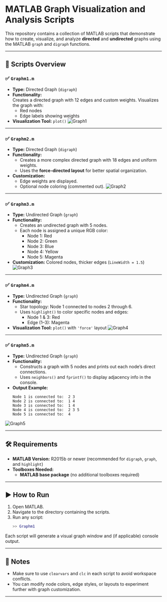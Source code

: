 # MATLAB Graph Visualization and Analysis Scripts

This repository contains a collection of MATLAB scripts that demonstrate how to create, visualize, and analyze **directed** and **undirected** graphs using the MATLAB `graph` and `digraph` functions.

---

## 📁 Scripts Overview

### ✅ `Graphm1.m`
- **Type:** Directed Graph (`digraph`)
- **Functionality:**  
  Creates a directed graph with 12 edges and custom weights. Visualizes the graph with:
  - Red nodes
  - Edge labels showing weights
- **Visualization Tool:** `plot()`
![Graph1](https://github.com/user-attachments/assets/03339d5f-0c1b-479e-90b8-ed2d82c32bfc)

---

### ✅ `Graphm2.m`
- **Type:** Directed Graph (`digraph`)
- **Functionality:**
  - Creates a more complex directed graph with 18 edges and uniform weights.
  - Uses the **force-directed layout** for better spatial organization.
- **Customization:**
  - Edge weights are displayed.
  - Optional node coloring (commented out).
![Graph2](https://github.com/user-attachments/assets/2c0c4b0f-42b0-41b7-93a2-d647ee1db10a)

---

### ✅ `Graphm3.m`
- **Type:** Undirected Graph (`graph`)
- **Functionality:**
  - Creates an undirected graph with 5 nodes.
  - Each node is assigned a unique RGB color:
    - Node 1: Red
    - Node 2: Green
    - Node 3: Blue
    - Node 4: Yellow
    - Node 5: Magenta
- **Customization:** Colored nodes, thicker edges (`LineWidth = 1.5`)
![Graph3](https://github.com/user-attachments/assets/96464e54-2f67-4ae6-80e5-b1b412902158)

---

### ✅ `Graphm4.m`
- **Type:** Undirected Graph (`graph`)
- **Functionality:**
  - Star topology: Node 1 connected to nodes 2 through 6.
  - Uses `highlight()` to color specific nodes and edges:
    - Node 1 & 3: Red
    - Edge (1–3): Magenta
- **Visualization Tool:** `plot()` with `'force'` layout
![Graph4](https://github.com/user-attachments/assets/99cb8c26-da8a-4712-b803-37bc92858cc6)

---

### ✅ `Graphm5.m`
- **Type:** Undirected Graph (`graph`)
- **Functionality:**
  - Constructs a graph with 5 nodes and prints out each node’s direct connections.
  - Uses `neighbors()` and `fprintf()` to display adjacency info in the console.
- **Output Example:**
  ```
  Node 1 is connected to:  2 3
  Node 2 is connected to:  1 4
  Node 3 is connected to:  1 4
  Node 4 is connected to:  2 3 5
  Node 5 is connected to:  4
  ```
![Graph5](https://github.com/user-attachments/assets/fb25123e-0c5f-4386-b9b4-539f0844c335)

---

## 🛠 Requirements

- **MATLAB Version:** R2015b or newer (recommended for `digraph`, `graph`, and `highlight`)
- **Toolboxes Needed:**
  - **MATLAB base package** (no additional toolboxes required)

---

## ▶️ How to Run

1. Open MATLAB.
2. Navigate to the directory containing the scripts.
3. Run any script:
   ```matlab
   >> Graphm1
   ```

Each script will generate a visual graph window and (if applicable) console output.

---

## 📌 Notes

- Make sure to use `clearvars` and `clc` in each script to avoid workspace conflicts.
- You can modify node colors, edge styles, or layouts to experiment further with graph customization.

---
